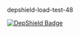 depshield-load-test-48

[![DepShield Badge](https://cpeters2.dev.depshield.sonatype.org/badges/depshield-load-cpeters2d/depshield-load-test-48/depshield.svg)](https://sonatype.github.io/depshield-github-pages)
